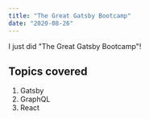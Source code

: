 ```yaml
---
title: "The Great Gatsby Bootcamp"
date: "2020-08-26"
---
```


I just did "The Great Gatsby Bootcamp"!

## Topics covered

1. Gatsby
2. GraphQL
3. React